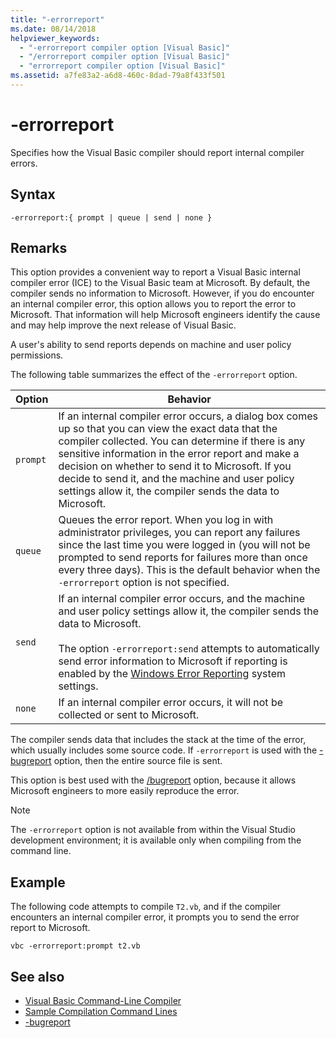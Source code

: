 ```yaml
---
title: "-errorreport"
ms.date: 08/14/2018
helpviewer_keywords: 
  - "-errorreport compiler option [Visual Basic]"
  - "/errorreport compiler option [Visual Basic]"
  - "errorreport compiler option [Visual Basic]"
ms.assetid: a7fe83a2-a6d8-460c-8dad-79a8f433f501
---
```

# -errorreport

Specifies how the Visual Basic compiler should report internal compiler errors.

## Syntax

```
-errorreport:{ prompt | queue | send | none }
```

## Remarks

This option provides a convenient way to report a Visual Basic internal compiler error (ICE) to the Visual Basic team at Microsoft. By default, the compiler sends no information to Microsoft. However, if you do encounter an internal compiler error, this option allows you to report the error to Microsoft. That information will help Microsoft engineers identify the cause and may help improve the next release of Visual Basic.

A user's ability to send reports depends on machine and user policy permissions.

The following table summarizes the effect of the `-errorreport` option.

|Option|Behavior|
|---|---|
|`prompt`|If an internal compiler error occurs, a dialog box comes up so that you can view the exact data that the compiler collected. You can determine if there is any sensitive information in the error report and make a decision on whether to send it to Microsoft. If you decide to send it, and the machine and user policy settings allow it, the compiler sends the data to Microsoft.|
|`queue`|Queues the error report. When you log in with administrator privileges, you can report any failures since the last time you were logged in (you will not be prompted to send reports for failures more than once every three days). This is the default behavior when the `-errorreport` option is not specified.|
|`send`|If an internal compiler error occurs, and the machine and user policy settings allow it, the compiler sends the data to Microsoft.<br /><br /> The option `-errorreport:send` attempts to automatically send error information to Microsoft if reporting is enabled by the [Windows Error Reporting](/windows/desktop/wer/windows-error-reporting) system settings. |
|`none`|If an internal compiler error occurs, it will not be collected or sent to Microsoft.|

The compiler sends data that includes the stack at the time of the error, which usually includes some source code. If `-errorreport` is used with the [-bugreport](../../../visual-basic/reference/command-line-compiler/bugreport.md) option, then the entire source file is sent.

This option is best used with the [/bugreport](../../../visual-basic/reference/command-line-compiler/bugreport.md) option, because it allows Microsoft engineers to more easily reproduce the error.

> [!NOTE]
> The `-errorreport` option is not available from within the Visual Studio development environment; it is available only when compiling from the command line.

## Example

The following code attempts to compile `T2.vb`, and if the compiler encounters an internal compiler error, it prompts you to send the error report to Microsoft.

```
vbc -errorreport:prompt t2.vb
```

## See also

- [Visual Basic Command-Line Compiler](../../../visual-basic/reference/command-line-compiler/index.md)
- [Sample Compilation Command Lines](../../../visual-basic/reference/command-line-compiler/sample-compilation-command-lines.md)
- [-bugreport](../../../visual-basic/reference/command-line-compiler/bugreport.md)

